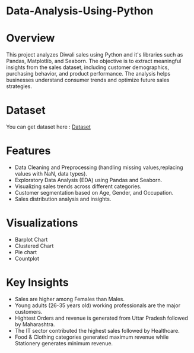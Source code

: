 # Data-Analysis-Using-Python

# Overview 
This project analyzes Diwali sales using Python and it's libraries such as Pandas, Matplotlib, and Seaborn. The objective is to extract meaningful insights from the sales dataset, including customer demographics, purchasing behavior, and product performance. The analysis helps businesses understand consumer trends and optimize future sales strategies.

# Dataset 
You can get dataset here : [Dataset](https://github.com/Rohitpatil1304/Data-Analysis-Using-Python/blob/main/Diwali%20Sales%20Dataset.csv)

# Features
- Data Cleaning and Preprocessing (handling missing values,replacing values with NaN, data types).
- Exploratory Data Analysis (EDA) using Pandas and Seaborn.
- Visualizing sales trends across different categories.
- Customer segmentation based on Age, Gender, and Occupation.
- Sales distribution analysis and insights.

# Visualizations 
- Barplot Chart
- Clustered Chart
- Pie chart
- Countplot

# Key Insights
- Sales are higher among Females than Males.
- Young adults (26-35 years old) working professionals are the major customers.
- Hightest Orders and revenue is generated from Uttar Pradesh followed by Maharashtra.
- The IT sector contributed the highest sales followed by Healthcare.
- Food & Clothing categories generated maximum revenue while Stationery generates minimum revenue.


